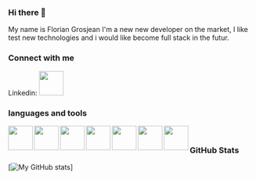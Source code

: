 ### Hi there 👋

My name is Florian Grosjean
I'm a new new developer on the market, I like test new technologies and i would like become full stack in the futur. 

### Connect with me
Linkedin: <img width="50px" src="https://cdn.jsdelivr.net/gh/devicons/devicon/icons/linkedin/linkedin-original.svg" link="https://www.linkedin.com/in/florian-grosjean-314b7922a" />
&nbsp;&nbsp;


### languages and tools

<img align="left" width="50px" src="https://cdn.jsdelivr.net/gh/devicons/devicon/icons/php/php-original.svg" />
<img align="left" width="50px" src="https://cdn.jsdelivr.net/gh/devicons/devicon/icons/java/java-original.svg" />
<img align="left" width="50px" src="https://cdn.jsdelivr.net/gh/devicons/devicon/icons/javascript/javascript-original.svg" />
<img align="left" width="50px" src="https://cdn.jsdelivr.net/gh/devicons/devicon/icons/mysql/mysql-original.svg" />
<img align="left" width="50px" src="https://cdn.jsdelivr.net/gh/devicons/devicon/icons/linux/linux-original.svg" />
<img align="left" width="50px" src="https://cdn.jsdelivr.net/gh/devicons/devicon/icons/html5/html5-original.svg" />
<img align="left" width="50px" src="https://cdn.jsdelivr.net/gh/devicons/devicon/icons/visualstudio/visualstudio-plain.svg" />  
     
&nbsp;&nbsp;
### GitHub Stats  
[![My GitHub stats](https://github-readme-stats.vercel.app/api?username=FlorianGj777&show_icons=true&theme=tokyonight)]






